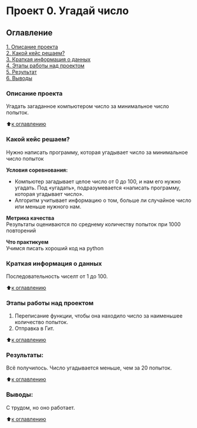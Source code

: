 # Проект 0. Угадай число

## Оглавление  
[1. Описание проекта](.README.md#Описание-проекта)  
[2. Какой кейс решаем?](.README.md#Какой-кейс-решаем)  
[3. Краткая информация о данных](.README.md#Краткая-информация-о-данных)  
[4. Этапы работы над проектом](.README.md#Этапы-работы-над-проектом)  
[5. Результат](.README.md#Результат)    
[6. Выводы](.README.md#Выводы) 

### Описание проекта    
Угадать загаданное компьютером число за минимальное число попыток.

:arrow_up:[к оглавлению](_)


### Какой кейс решаем?    
Нужно написать программу, которая угадывает число за минимальное число попыток

**Условия соревнования:**  
- Компьютер загадывает целое число от 0 до 100, и нам его нужно угадать. Под «угадать», подразумевается «написать программу, которая угадывает число».
- Алгоритм учитывает информацию о том, больше ли случайное число или меньше нужного нам.

**Метрика качества**     
Результаты оцениваются по среднему количеству попыток при 1000 повторений

**Что практикуем**     
Учимся писать хороший код на python


### Краткая информация о данных
Последовательность чиселт от 1 до 100.
  
:arrow_up:[к оглавлению](.README.md#Оглавление)


### Этапы работы над проектом  
1. Переписание функции, чтобы она находило число за наименьшее количество попыток.
2. Отправка в Гит.

:arrow_up:[к оглавлению](.README.md#Оглавление)


### Результаты:  
Всё получилось. Число угадывается меньше, чем за 20 попыток.

:arrow_up:[к оглавлению](.README.md#Оглавление)


### Выводы:  
С трудом, но оно работает.

:arrow_up:[к оглавлению](.README.md#Оглавление)

